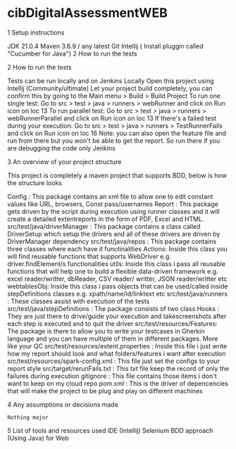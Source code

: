 # cibDigitalAssessmentWEB

1 Setup instructions

  JDK 21.0.4
  Maven 3.6.9 / any latest
  Git
  Intellij ( Install pluggin called "Cucumber for Java") 2 How to run the tests

2 How to run the tests

  Tests can be run locally and on Jenkins
  Locally
    Open this project using Intellij (Community/ultimate)
    Let your project build completely, you can confirm this by going to the Main menu > Build > Build Project
    To run one single test:
    Go to src > test > java > runners > webRunner and click on Run icon on loc 13
    To run parallel test:
    Go to src > test > java > runners > webRunnerParallel and click on Run icon on loc 13
    If there's a failed test during your execution:
    Go to src > test > java > runners > TestRunnerFails and click on Run icon on loc 16 Note: you can also open the feature file and run from there but you won't be able to get the report. So run there if you are debugging the code only
  Jenkins

3 An overview of your project structure

  This project is completely a maven project that supports BDD, below is how the structure looks
  
  Config : This package contains an xml file to allow one to edit constant values like URL, browsers, Const pass/usernames
  Report : This package gets driven by the script during execution using runner classes and it will create a detailed extentreports in the form of PDF, Excel and HTML.
  src/test/java/driverManager : This package contains a class called DriverSetup which setup the drivers and all of these drivers are driven by DriverManager dependency
  src/test/java/repos : This package contains three classes where each have it functinalities
  Actions: Inside this class you will find reusable functions that supports WebDriver e.g. driver.findElement/s functionalities
  utils: Inside this class i pass all reusable functions that will help one to build a flexible data-driven framework e.g. excel reader/writter, dbReader, CSV reader/ writter, JSON reader/writter etc
  webtablesObj: Inside this class i pass objects that can be used/called inside stepDefinitions classes e.g. xpath/name/id/linktext etc
  src/test/java/runners : These classes assist with execution of the tests
  src/test/java/stepDefinitions : The package consists of two class
  Hooks : They are just there to drive/guide your execution and takescreenshots after each step is executed and to quit the driver
  src/test/resources/Features: The package is there to allow you to write your testcases in Gherkin language and you can have multiple of them in different packages. More like your QC
  src/test/resources/extent.properties : Inside this file i just write how my report should look and what folders/features i want after execution
  src/test/resources/spark-config.xml : This file just set the configs to your report style
  src/target/rerunFails.txt : This txt file keep the record of only the failures during execution
  gitignore : This file contains those items i don't want to keep on my cloud repo
  pom.xml : This is the driver of depencencies that will make the project to be plug and play on different machines

4 Any assumptions or decisions made

    Nothing major

5 List of tools and resources used 
  IDE (Intellij)
  Selenium BDD approach (Using Java) for Web

